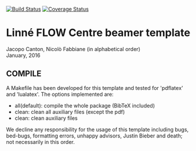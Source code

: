 [![Build Status](https://travis-ci.org/nfabbiane/flowbeamer.svg?branch=master)](https://travis-ci.org/jcanton/mechthesis/builds)
[![Coverage Status](https://coveralls.io/repos/github/nfabbiane/flowbeamer/badge.svg?branch=master)](https://coveralls.io/github/jcanton/mechthesis?branch=master)

# Linné FLOW Centre beamer template

Jacopo Canton, Nicolò Fabbiane (in alphabetical order)<br /> 
January, 2016


## COMPILE
A Makefile has been developed for this template and tested for 'pdflatex' and
'lualatex'. The options implemented are:

 - all(default): compile the whole package (BibTeX included)
 - clean:        clean all auxiliary files (except the pdf)
 - clean:        clean auxiliary files


We decline any responsibility for the usage of this template including bugs,
bed-bugs, formatting errors, unhappy advisors, Justin Bieber and death; not 
necessarily in this order.
